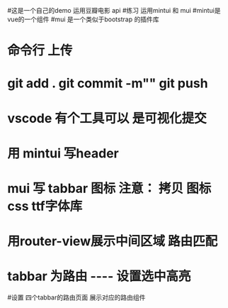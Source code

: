 #这是一个自己的demo 运用豆瓣电影 api
#练习 运用mintui 和 mui
#mintui是vue的一个组件
#mui 是一个类似于bootstrap 的插件库

# 命令行 上传 
# git add .   git commit -m""  git push 


# vscode 有个工具可以 是可视化提交

# 用 mintui 写header

# mui 写 tabbar   图标 注意：  拷贝 图标css ttf字体库

#  用router-view展示中间区域 路由匹配


# tabbar 为路由 ---- 设置选中高亮 

#设置 四个tabbar的路由页面 展示对应的路由组件 

